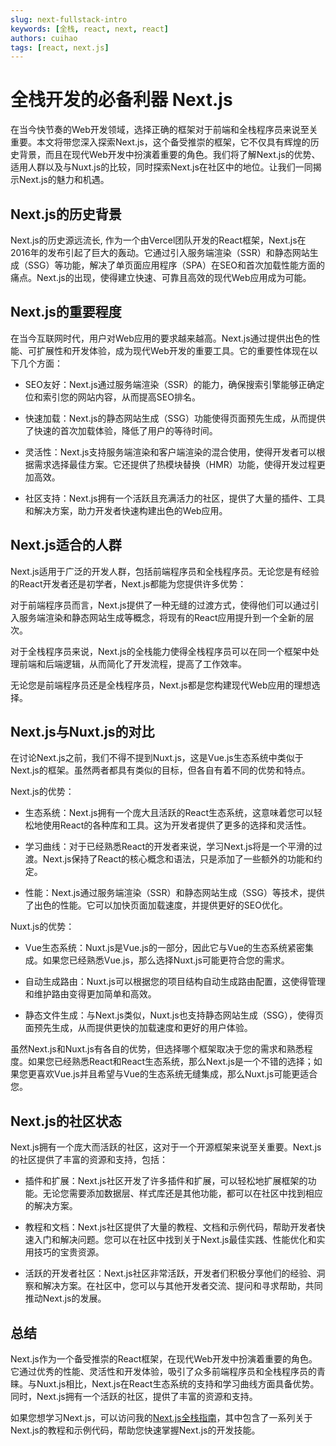 ```yaml
---
slug: next-fullstack-intro
keywords: [全栈, react, next, react]
authors: cuihao
tags: [react, next.js]
---
```



# 全栈开发的必备利器 Next.js
在当今快节奏的Web开发领域，选择正确的框架对于前端和全栈程序员来说至关重要。本文将带您深入探索Next.js，这个备受推崇的框架，它不仅具有辉煌的历史背景，而且在现代Web开发中扮演着重要的角色。我们将了解Next.js的优势、适用人群以及与Nuxt.js的比较，同时探索Next.js在社区中的地位。让我们一同揭示Next.js的魅力和机遇。


<!--truncate-->
## Next.js的历史背景
Next.js的历史源远流长, 作为一个由Vercel团队开发的React框架，Next.js在2016年的发布引起了巨大的轰动。它通过引入服务端渲染（SSR）和静态网站生成（SSG）等功能，解决了单页面应用程序（SPA）在SEO和首次加载性能方面的痛点。Next.js的出现，使得建立快速、可靠且高效的现代Web应用成为可能。


## Next.js的重要程度
在当今互联网时代，用户对Web应用的要求越来越高。Next.js通过提供出色的性能、可扩展性和开发体验，成为现代Web开发的重要工具。它的重要性体现在以下几个方面：

- SEO友好：Next.js通过服务端渲染（SSR）的能力，确保搜索引擎能够正确定位和索引您的网站内容，从而提高SEO排名。

- 快速加载：Next.js的静态网站生成（SSG）功能使得页面预先生成，从而提供了快速的首次加载体验，降低了用户的等待时间。

- 灵活性：Next.js支持服务端渲染和客户端渲染的混合使用，使得开发者可以根据需求选择最佳方案。它还提供了热模块替换（HMR）功能，使得开发过程更加高效。

- 社区支持：Next.js拥有一个活跃且充满活力的社区，提供了大量的插件、工具和解决方案，助力开发者快速构建出色的Web应用。


## Next.js适合的人群
Next.js适用于广泛的开发人群，包括前端程序员和全栈程序员。无论您是有经验的React开发者还是初学者，Next.js都能为您提供许多优势：

对于前端程序员而言，Next.js提供了一种无缝的过渡方式，使得他们可以通过引入服务端渲染和静态网站生成等概念，将现有的React应用提升到一个全新的层次。

对于全栈程序员来说，Next.js的全栈能力使得全栈程序员可以在同一个框架中处理前端和后端逻辑，从而简化了开发流程，提高了工作效率。

无论您是前端程序员还是全栈程序员，Next.js都是您构建现代Web应用的理想选择。


## Next.js与Nuxt.js的对比
在讨论Next.js之前，我们不得不提到Nuxt.js，这是Vue.js生态系统中类似于Next.js的框架。虽然两者都具有类似的目标，但各自有着不同的优势和特点。

Next.js的优势：

- 生态系统：Next.js拥有一个庞大且活跃的React生态系统，这意味着您可以轻松地使用React的各种库和工具。这为开发者提供了更多的选择和灵活性。

- 学习曲线：对于已经熟悉React的开发者来说，学习Next.js将是一个平滑的过渡。Next.js保持了React的核心概念和语法，只是添加了一些额外的功能和约定。

- 性能：Next.js通过服务端渲染（SSR）和静态网站生成（SSG）等技术，提供了出色的性能。它可以加快页面加载速度，并提供更好的SEO优化。

Nuxt.js的优势：

- Vue生态系统：Nuxt.js是Vue.js的一部分，因此它与Vue的生态系统紧密集成。如果您已经熟悉Vue.js，那么选择Nuxt.js可能更符合您的需求。

- 自动生成路由：Nuxt.js可以根据您的项目结构自动生成路由配置，这使得管理和维护路由变得更加简单和高效。

- 静态文件生成：与Next.js类似，Nuxt.js也支持静态网站生成（SSG），使得页面预先生成，从而提供更快的加载速度和更好的用户体验。

虽然Next.js和Nuxt.js有各自的优势，但选择哪个框架取决于您的需求和熟悉程度。如果您已经熟悉React和React生态系统，那么Next.js是一个不错的选择；如果您更喜欢Vue.js并且希望与Vue的生态系统无缝集成，那么Nuxt.js可能更适合您。


## Next.js的社区状态
Next.js拥有一个庞大而活跃的社区，这对于一个开源框架来说至关重要。Next.js的社区提供了丰富的资源和支持，包括：

- 插件和扩展：Next.js社区开发了许多插件和扩展，可以轻松地扩展框架的功能。无论您需要添加数据层、样式库还是其他功能，都可以在社区中找到相应的解决方案。

- 教程和文档：Next.js社区提供了大量的教程、文档和示例代码，帮助开发者快速入门和解决问题。您可以在社区中找到关于Next.js最佳实践、性能优化和实用技巧的宝贵资源。

- 活跃的开发者社区：Next.js社区非常活跃，开发者们积极分享他们的经验、洞察和解决方案。在社区中，您可以与其他开发者交流、提问和寻求帮助，共同推动Next.js的发展。


## 总结
Next.js作为一个备受推崇的React框架，在现代Web开发中扮演着重要的角色。它通过优秀的性能、灵活性和开发体验，吸引了众多前端程序员和全栈程序员的青睐。与Nuxt.js相比，Next.js在React生态系统的支持和学习曲线方面具备优势。同时，Next.js拥有一个活跃的社区，提供了丰富的资源和支持。

如果您想学习Next.js，可以访问我的[Next.js全栈指南](https://blog.chdl.fun/ChBlog/docs/category/nextjs/)，其中包含了一系列关于Next.js的教程和示例代码，帮助您快速掌握Next.js的开发技能。
